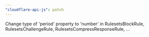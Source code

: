 ```yaml
---
"cloudflare-api-js": patch
---
```


Change type of 'period' property to 'number' in RulesetsBlockRule, RulesetsChallengeRule, RulesetsCompressResponseRule, ...